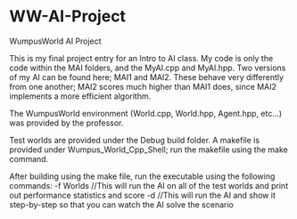 # WW-AI-Project
WumpusWorld AI Project

This is my final project entry for an Intro to AI class.
My code is only the code within the MAI folders, and the MyAI.cpp and MyAI.hpp.
Two versions of my AI can be found here; MAI1 and MAI2. These behave very differently from one another; MAI2 scores much higher than MAI1 does, since MAI2 implements a more efficient algorithm.

The WumpusWorld environment (World.cpp, World.hpp, Agent.hpp, etc...) was provided by the professor.

Test worlds are provided under the Debug build folder.
A makefile is provided under Wumpus_World_Cpp_Shell; run the makefile using the make command.

After building using the make file, run the executable using the following commands:
-f Worlds     //This will run the AI on all of the test worlds and print out performance statistics and score
-d            //This will run the AI and show it step-by-step so that you can watch the AI solve the scenario
